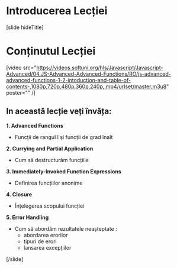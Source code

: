 # Introducerea Lecției 

[slide hideTitle]

# Conținutul Lecției 

[video src="https://videos.softuni.org/hls/Javascript/Javascript-Advanced/04.JS-Advanced-Advanced-Functions/RO/js-advanced-advanced-functions-1-2-intoduction-and-table-of-contents-,1080p,720p,480p,360p,240p,.mp4/urlset/master.m3u8" poster="" /]

## In această lecție veți învăța:

**1. Advanced Functions**
- Funcții de rangul I și funcții de grad înalt

**2. Currying and Partial Application**
- Cum să destructurăm funcțiile 

**3. Immediately-Invoked Function Expressions**
- Definirea funcțiilor anonime 

**4. Closure**
- Înțelegerea scopului funcției 

**5. Error Handling**
- Cum să abordăm rezultatele neașteptate :
   - abordarea erorilor
   - tipuri de erori 
   - lansarea excepțiilor 

[/slide]
